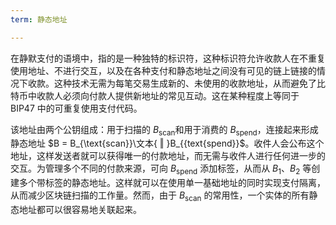 ```yaml
---
term: 静态地址

---
```

在静默支付的语境中，指的是一种独特的标识符，这种标识符允许收款人在不重复使用地址、不进行交互，以及在各种支付和静态地址之间没有可见的链上链接的情况下收款。这种技术无需为每笔交易生成新的、未使用的收款地址，从而避免了比特币中收款人必须向付款人提供新地址的常见互动。这在某种程度上等同于 BIP47 中的可重复使用支付代码。

该地址由两个公钥组成：用于扫描的 $B_{\text{scan}}$和用于消费的 $B_{\text{spend}}$，连接起来形成静态地址 $B = B_{\text{scan}}\文本{ ‖ }B_{{text{spend}}$。收件人会公布这个地址，这样发送者就可以获得唯一的付款地址，而无需与收件人进行任何进一步的交互。为管理多个不同的付款来源，可向 $B_{\text{spend}}$ 添加标签，从而从 $B_1$、$B_2$ 等创建多个带标签的静态地址。这样就可以在使用单一基础地址的同时实现支付隔离，从而减少区块链扫描的工作量。然而，由于 $B_{\text{scan}}$ 的常用性，一个实体的所有静态地址都可以很容易地关联起来。